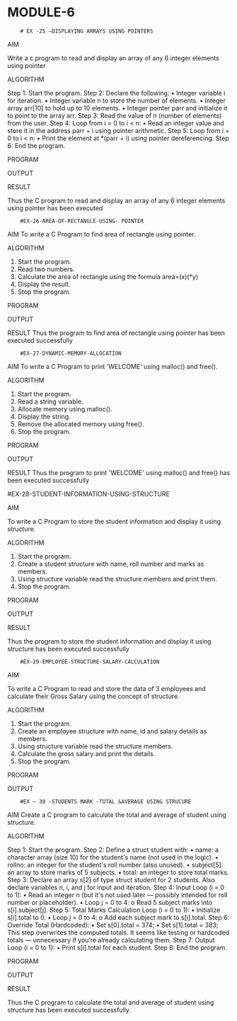 # MODULE-6

		# EX -25 –DISPLAYING ARRAYS USING POINTERS
AIM

Write a c program to read and display an array of any 6 integer elements using pointer

ALGORITHM

Step 1: Start the program.
Step 2: Declare the following:
•	Integer variable i for iteration.
•	Integer variable n to store the number of elements.
•	Integer array arr[10] to hold up to 10 elements.
•	Integer pointer parr and initialize it to point to the array arr.
Step 3: Read the value of n (number of elements) from the user.
Step 4: Loop from i = 0 to i < n:
•	Read an integer value and store it in the address parr + i using pointer arithmetic.
Step 5: Loop from i = 0 to i < n:
•	Print the element at *(parr + i) using pointer dereferencing.
Step 6: End the program.

PROGRAM



OUTPUT

 

RESULT

Thus the C program to read and display an array of any 6 integer elements using pointer has been executed







		#EX-26-AREA-OF-RECTANGLE-USING- POINTER
AIM
To write a C Program to find area of rectangle using pointer.

ALGORITHM

1.	Start the program.
2.	Read two numbers.
3.	Calculate the area of rectangle using the formula area=(x)(*y)
4.	Display the result.
5.	Stop the program.

PROGRAM

OUTPUT

       	


RESULT
Thus the program to find area of rectangle using pointer has been executed successfully
 
 


		#EX-27-DYNAMIC-MEMORY-ALLOCATION
AIM
To write a C Program to print 'WELCOME' using malloc() and free().

ALGORITHM

1.	Start the program.
2.	Read a string variable.
3.	Allocate memory using malloc().
4.	Display the string.
5.	Remove the allocated memory using free().
6.	Stop the program.

PROGRAM

OUTPUT



RESULT
Thus the program to print 'WELCOME' using malloc() and free() has been executed successfully
 




#EX-28-STUDENT-INFORMATION-USING-STRUCTURE

AIM

To write a C Program to store the student information and display it using structure.

ALGORITHM

1.	Start the program.
2.	Create a student structure with name, roll number and marks as members.
3.	Using structure variable read the structure members and print them.
4.	Stop the program.

PROGRAM


OUTPUT


RESULT

Thus the program to store the student information and display it using structure has been executed successfully
 
 


		#EX-29-EMPLOYEE-STRUCTURE-SALARY-CALCULATION

AIM

To write a C Program to read and store the data of 3 employees and calculate their Gross Salary using the concept of structure.

ALGORITHM

1.	Start the program.
2.	Create an employee structure with name, id and salary details as members.
3.	Using structure variable read the structure members.
4.	Calculate the gross salary and print the details.
5.	Stop the program.

PROGRAM


 OUTPUT
 




		#EX – 30 -STUDENTS MARK -TOTAL &AVERAGE USING STRUCURE

AIM
Create a C program to calculate the total and average of student using structure.

ALGORITHM 

Step 1: Start the program.
Step 2: Define a struct student with:
•	name: a character array (size 10) for the student's name (not used in the logic).
•	rollno: an integer for the student's roll number (also unused).
•	subject[5]: an array to store marks of 5 subjects.
•	total: an integer to store total marks.
Step 3: Declare an array s[2] of type struct student for 2 students. Also declare variables n, i, and j for input 
             and iteration.
Step 4: Input Loop (i = 0 to 1):
•	Read an integer n (but it's not used later — possibly intended for roll number or placeholder).
•	Loop j = 0 to 4:
o	Read 5 subject marks into s[i].subject[j].
Step 5: Total Marks Calculation Loop (i = 0 to 1):
•	Initialize s[i].total to 0.
•	Loop j = 0 to 4:
o	Add each subject mark to s[i].total.
Step 6: Override Total (Hardcoded):
•	Set s[0].total = 374;
•	Set s[1].total = 383;
           This step overwrites the computed totals. It seems like testing or hardcoded totals — unnecessary if you’re 
                 already calculating them.
Step 7: Output Loop (i = 0 to 1):
•	Print s[i].total for each student.
Step 8: End the program.

PROGRAM


OUTPUT

 

RESULT

Thus the C program to calculate the total and average of student using structure has been executed successfully.
	





